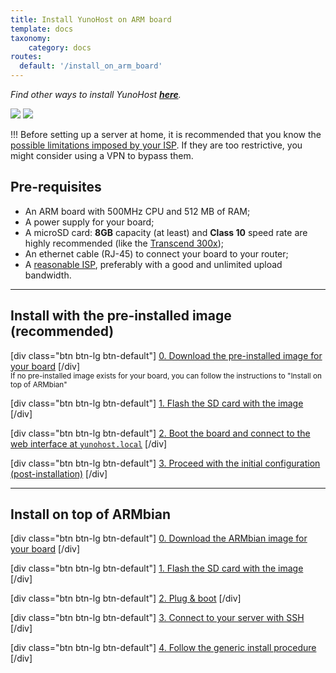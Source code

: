 ```yaml
---
title: Install YunoHost on ARM board
template: docs
taxonomy:
    category: docs
routes:
  default: '/install_on_arm_board'
---
```


*Find other ways to install YunoHost **[here](/install)**.*

![](image://olinuxino.jpg?resize=250)
![](image://micro-sd-card.jpg)

!!! Before setting up a server at home, it is recommended that you know the [possible limitations imposed by your ISP](/isp). If they are too restrictive, you might consider using a VPN to bypass them.

## Pre-requisites

- An ARM board with 500MHz CPU and 512 MB of RAM;
- A power supply for your board;
- A microSD card: **8GB** capacity (at least) and **Class 10** speed rate are highly recommended (like the [Transcend 300x](http://www.amazon.fr/Transcend-microSDHC-adaptateur-TS32GUSDU1E-Emballage/dp/B00CES44EO));
- An ethernet cable (RJ-45) to connect your board to your router;
- A [reasonable ISP](/isp), preferably with a good and unlimited upload bandwidth.

---

## Install with the pre-installed image (recommended)

[div class="btn btn-lg btn-default"] [0. Download the pre-installed image for your board](/images) [/div]
<br>
<small class="text-info">If no pre-installed image exists for your board, you can follow the instructions to "Install on top of ARMbian"</small>

[div class="btn btn-lg btn-default"] [1. Flash the SD card with the image](/burn_or_copy_iso) [/div]

[div class="btn btn-lg btn-default"] [2. Boot the board and connect to the web interface at `yunohost.local`](/plug_and_boot) [/div]

[div class="btn btn-lg btn-default"] [3. Proceed with the initial configuration (post-installation)](/postinstall) [/div]

---

## Install on top of ARMbian

[div class="btn btn-lg btn-default"] [0. Download the ARMbian image for your board](https://www.armbian.com/download/) [/div]

[div class="btn btn-lg btn-default"] [1. Flash the SD card with the image](/burn_or_copy_iso) [/div]

[div class="btn btn-lg btn-default"] [2. Plug & boot](/plug_and_boot) [/div]

[div class="btn btn-lg btn-default"] [3. Connect to your server with SSH](/ssh) [/div]

[div class="btn btn-lg btn-default"] [4. Follow the generic install procedure](/install_manually) [/div]
